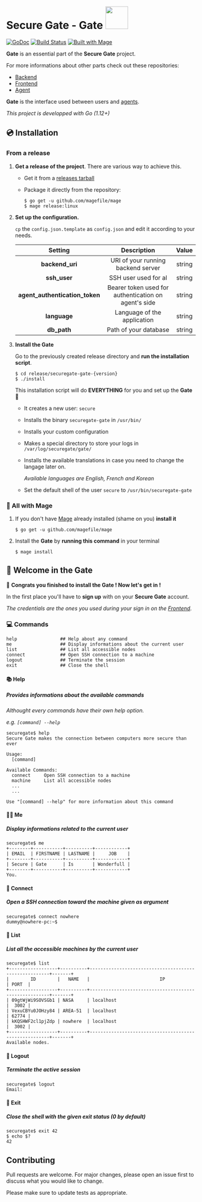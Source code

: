 # Secure Gate - Gate <img src="https://media.discordapp.net/attachments/433311912281767978/626863798610821130/logo_400dpi.png?width=764&height=884" width=60>

[![GoDoc](https://godoc.org/github.com/gusmin/gate/pkg?status.svg)](https://godoc.org/github.com/gusmin/gate/pkg)
[![Build Status](https://travis-ci.com/gusmin/gate.svg?token=6WEq9jpFesV2iXzoQsy4&branch=master)](https://travis-ci.com/gusmin/gate)
[![Built with Mage](https://magefile.org/badge.svg)](https://magefile.org)

**Gate** is an essential part of the **Secure Gate** project.

For more informations about other parts check out these repositories:

- [Backend](https://github.com/atrahy/backend)
- [Frontend](https://github.com/atrahy/frontend)
- [Agent](https://github.com/atrahy/agent)

**Gate** is the interface used between users and [agents](https://github.com/atrahy/agent).

*This project is developped with Go
(1.12+)*

## :cd: Installation

### From a release

1. **Get a release of the project**. There are various way to achieve this.

    - Get it from a [releases tarball](https://github.com/gusmin/gate/releases)
    - Package it directly from the repository:

        ```Shell
        $ go get -u github.com/magefile/mage
        $ mage release:linux
        ```

2. **Set up the configuration.**
  
    `cp` the `config.json.template` as `config.json` and edit it according to your needs.

    |           Setting          |                      Description                     |  Value |
    |:--------------------------:|:----------------------------------------------------:|:------:|
    |         **backend_uri**        |          URI of your running backend server          | string |
    |          **ssh_user**          |                 SSH user used for al                 | string |
    | **agent_authentication_token** | Bearer token used for authentication on agent's side | string |
    |          **language**          |              Language of the application             | string |
    |        **db_path**       |             Path of your database            | string |

3. **Install the Gate**

    Go to the previously created release directory and **run the installation script**.

    ```Shell
    $ cd release/securegate-gate-{version}
    $ ./install
    ```

    This installation script will do **EVERYTHING** for you and set up the **Gate** :rainbow:

    - It creates a new user: `secure`
    - Installs the binary `securegate-gate` in `/usr/bin/`
    - Installs your custom configuration
    - Makes a special directory to store your logs in `/var/log/securegate/gate/`
    - Installs the available translations in case you need to change the langage later on.

        *Available languages are English, French and Korean*
    - Set the default shell of the user `secure` to `/usr/bin/securegate-gate`

### :crystal_ball: All with Mage

1. If you don't have [Mage](https://magefile.org) already installed (shame on you) **install it**

    ```Shell
    $ go get -u github.com/magefile/mage
    ```

2. Install the **Gate** by **running this command** in your terminal

    ```
    $ mage install
    ```

## :milky_way: Welcome in the Gate

:tada: **Congrats you finished to install the Gate ! Now let's get in !**

In the first place you'll have to **sign up** with on your **Secure Gate** account.

*The credentials are the ones you used during your sign in on the [Frontend](https://github.com/atrahy/frontend)*.

### :computer: Commands

```console
help                ## Help about any command
me                  ## Display informations about the current user
list                ## List all accessible nodes
connect             ## Open SSH connection to a machine
logout              ## Terminate the session
exit                ## Close the shell
```

#### :books: Help

##### Provides informations about the available commands

*Althought every commands have their own help option.*

*e.g. `[command] --help`*

```
securegate$ help
Secure Gate makes the connection between computers more secure than ever

Usage:
  [command]

Available Commands:
  connect     Open SSH connection to a machine
  machine     List all accessible nodes
  ...
  ...

Use "[command] --help" for more information about this command
```

#### :ok_woman: Me

##### Display informations related to the current user

```
securegate$ me
+--------+-----------+----------+------------+
| EMAIL  | FIRSTNAME | LASTNAME |     JOB    |
+--------+-----------+----------+------------+
| Secure | Gate      | Is       | Wonderfull |
+--------+-----------+----------+------------+
You.
```

#### :electric_plug: Connect

##### Open a SSH connection toward the machine given as argument

```Shell
securegate$ connect nowhere
dummy@nowhere-pc:~$
```

#### :scroll: List

##### List all the accessible machines by the current user

```
securegate$ list
+------------------+----------+-------------------------------------------------------+-------+
|        ID        |   NAME   |                          IP                           | PORT  |
+------------------+----------+-------------------------------------------------------+-------+
| 09gtWjWi9SOVSGb1 | NASA     | localhost                                             |  3002 |
| VexuCBYu0JOHzy84 | AREA-51  | localhost                                             | 62774 |
| kKQSHWF2cl1pjZdp | nowhere  | localhost                                             |  3002 |
+------------------+----------+-------------------------------------------------------+-------+
Available nodes.
```

#### :walking: Logout

##### Terminate the active session

```
securegate$ logout
Email:
```

#### :running: Exit

##### Close the shell with the given exit status (0 by default)

```shell
securegate$ exit 42
$ echo $?
42
```

## Contributing

Pull requests are welcome. For major changes, please open an issue first to discuss what you would like to change.

Please make sure to update tests as appropriate.
